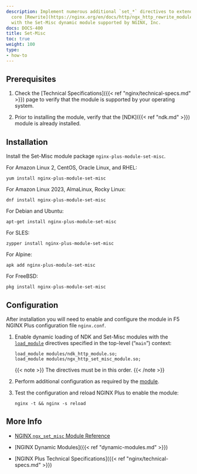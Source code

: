 ```yaml
---
description: Implement numerous additional `set_*` directives to extend the NGINX
  core [Rewrite](https://nginx.org/en/docs/http/ngx_http_rewrite_module.html) module,
  with the Set-Misc dynamic module supported by NGINX, Inc.
docs: DOCS-400
title: Set-Misc
toc: true
weight: 100
type:
- how-to
---
```


<span id="prereq"></span>
## Prerequisites

1. Check the [Technical Specifications]({{< ref "nginx/technical-specs.md" >}}) page to verify that the module is supported by your operating system.

2. Prior to installing the module, verify that the [NDK]({{< ref "ndk.md" >}}) module is already installed.


<span id="install"></span>
## Installation

Install the Set-Misc module package `nginx-plus-module-set-misc`.

   For Amazon Linux 2, CentOS, Oracle Linux, and RHEL:

   ```shell
   yum install nginx-plus-module-set-misc
   ```

   For Amazon Linux 2023, AlmaLinux, Rocky Linux:

   ```shell
   dnf install nginx-plus-module-set-misc
   ```

   For Debian and Ubuntu:

   ```shell
   apt-get install nginx-plus-module-set-misc
   ```

   For SLES:

   ```shell
   zypper install nginx-plus-module-set-misc
   ```

   For Alpine:

   ```shell
   apk add nginx-plus-module-set-misc
   ```

   For FreeBSD:

   ```shell
   pkg install nginx-plus-module-set-misc
   ```


<span id="configure"></span>

## Configuration

After installation you will need to enable and configure the module in F5 NGINX Plus configuration file `nginx.conf`.

1. Enable dynamic loading of NDK and Set-Misc modules with the [`load_module`](https://nginx.org/en/docs/ngx_core_module.html#load_module) directives specified in the top-level (“`main`”) context:

   ```nginx
   load_module modules/ndk_http_module.so;
   load_module modules/ngx_http_set_misc_module.so;
   ```

   {{< note >}} The directives must be in this order. {{< /note >}}

2. Perform additional configuration as required by the [module](https://github.com/openresty/set-misc-nginx-module).

3. Test the configuration and reload NGINX Plus to enable the module:

   ```shell
   nginx -t && nginx -s reload
   ```


<span id="info"></span>
## More Info

- [NGINX `ngx_set_misc` Module Reference](https://github.com/openresty/set-misc-nginx-module)

- [NGINX Dynamic Modules]({{< ref "dynamic-modules.md" >}})

- [NGINX Plus Technical Specifications]({{< ref "nginx/technical-specs.md" >}})
